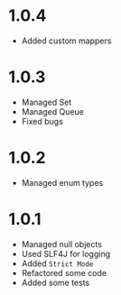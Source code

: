 # 1.0.4

* Added custom mappers

# 1.0.3

* Managed Set
* Managed Queue
* Fixed bugs

# 1.0.2

* Managed enum types

# 1.0.1

* Managed null objects
* Used SLF4J for logging
* Added ```Strict Mode```
* Refactored some code
* Added some tests
